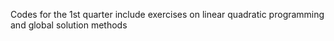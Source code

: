 Codes for the 1st quarter include exercises on linear quadratic programming and global solution methods 
